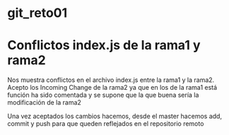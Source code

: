 # git_reto01

# Conflictos index.js de la rama1 y rama2

Nos muestra conflictos en el archivo index.js entre la rama1 y la rama2. Acepto los Incoming Change de la rama2 ya que en los de la rama1 está función ha sido comentada y se supone que la que buena sería la modificación de la rama2

Una vez aceptados los cambios hacemos, desde el master hacemos add, commit y push para que queden reflejados en el repositorio remoto
